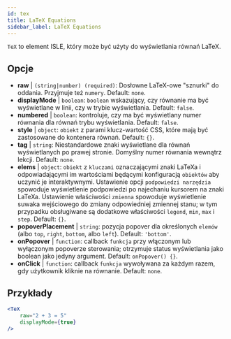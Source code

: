 ```yaml
---
id: tex
title: LaTeX Equations
sidebar_label: LaTeX Equations
---
```


`TeX` to element ISLE, który może być użyty do wyświetlania równań LaTeX.

## Opcje

* __raw__ | `(string|number) (required)`: Dosłowne LaTeX-owe "sznurki" do oddania. Przyjmuje też `numery`. Default: `none`.
* __displayMode__ | `boolean`: `boolean` wskazujący, czy równanie ma być wyświetlane w linii, czy w trybie wyświetlania. Default: `false`.
* __numbered__ | `boolean`: kontroluje, czy ma być wyświetlany numer równania dla równań trybu wyświetlania. Default: `false`.
* __style__ | `object`: `obiekt` z parami klucz-wartość CSS, które mają być zastosowane do kontenera równań. Default: `{}`.
* __tag__ | `string`: Niestandardowe znaki wyświetlane dla równań wyświetlanych po prawej stronie. Domyślny numer równania wewnątrz lekcji. Default: `none`.
* __elems__ | `object`: `obiekt` z `kluczami` oznaczającymi znaki LaTeXa i odpowiadającymi im wartościami będącymi konfiguracją `obiektów` aby uczynić je interaktywnymi. Ustawienie opcji `podpowiedzi narzędzia` spowoduje wyświetlenie podpowiedzi po najechaniu kursorem na znaki LaTeXa. Ustawienie właściwości `zmienna` spowoduje wyświetlenie suwaka wejściowego do zmiany odpowiedniej zmiennej stanu; w tym przypadku obsługiwane są dodatkowe właściwości `legend`, `min`, `max` i `step`. Default: `{}`.
* __popoverPlacement__ | `string`: pozycja popover dla określonych `elemów` (albo `top`, `right`, `bottom`, albo `left`). Default: `'bottom'`.
* __onPopover__ | `function`: callback `funkcja` przy włączonym lub wyłączonym popoverze sterowania; otrzymuje status wyświetlania jako boolean jako jedyny argument. Default: `onPopover() {}`.
* __onClick__ | `function`: callback `funkcja` wywoływana za każdym razem, gdy użytkownik kliknie na równanie. Default: `none`.


## Przykłady

```jsx live
<TeX
    raw="2 + 3 = 5"
    displayMode={true}
/>
```



